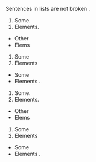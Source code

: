 Sentences in lists are not broken
.
1. Some.
2. Elements.

- Other
- Elems

1. Some
2. Elements

- Some
- Elements
.
1. Some.
1. Elements.

- Other
- Elems

1. Some
1. Elements

- Some
- Elements
.
